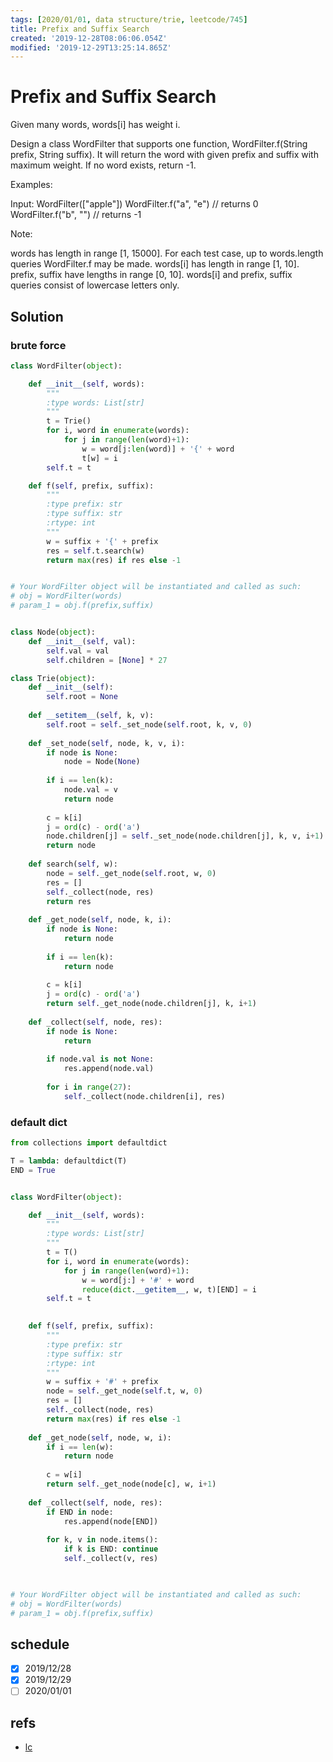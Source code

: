 ```yaml
---
tags: [2020/01/01, data structure/trie, leetcode/745]
title: Prefix and Suffix Search
created: '2019-12-28T08:06:06.054Z'
modified: '2019-12-29T13:25:14.865Z'
---
```


# Prefix and Suffix Search

Given many words, words[i] has weight i.

Design a class WordFilter that supports one function, WordFilter.f(String prefix, String suffix). It will return the word with given prefix and suffix with maximum weight. If no word exists, return -1.

Examples:

Input:
WordFilter(["apple"])
WordFilter.f("a", "e") // returns 0
WordFilter.f("b", "") // returns -1
 

Note:

words has length in range [1, 15000].
For each test case, up to words.length queries WordFilter.f may be made.
words[i] has length in range [1, 10].
prefix, suffix have lengths in range [0, 10].
words[i] and prefix, suffix queries consist of lowercase letters only.

## Solution

### brute force

```python
class WordFilter(object):

    def __init__(self, words):
        """
        :type words: List[str]
        """
        t = Trie()
        for i, word in enumerate(words):
            for j in range(len(word)+1):
                w = word[j:len(word)] + '{' + word
                t[w] = i
        self.t = t

    def f(self, prefix, suffix):
        """
        :type prefix: str
        :type suffix: str
        :rtype: int
        """
        w = suffix + '{' + prefix
        res = self.t.search(w)
        return max(res) if res else -1


# Your WordFilter object will be instantiated and called as such:
# obj = WordFilter(words)
# param_1 = obj.f(prefix,suffix)


class Node(object):
    def __init__(self, val):
        self.val = val
        self.children = [None] * 27

class Trie(object):
    def __init__(self):
        self.root = None
        
    def __setitem__(self, k, v):
        self.root = self._set_node(self.root, k, v, 0)
    
    def _set_node(self, node, k, v, i):
        if node is None:
            node = Node(None)
        
        if i == len(k):
            node.val = v
            return node
        
        c = k[i]
        j = ord(c) - ord('a')
        node.children[j] = self._set_node(node.children[j], k, v, i+1)
        return node
    
    def search(self, w):
        node = self._get_node(self.root, w, 0)
        res = []
        self._collect(node, res)
        return res
    
    def _get_node(self, node, k, i):
        if node is None:
            return node
        
        if i == len(k):
            return node
        
        c = k[i]
        j = ord(c) - ord('a')
        return self._get_node(node.children[j], k, i+1)
    
    def _collect(self, node, res):
        if node is None:
            return
        
        if node.val is not None:
            res.append(node.val)
        
        for i in range(27):
            self._collect(node.children[i], res)
```

### default dict

```python
from collections import defaultdict

T = lambda: defaultdict(T)
END = True


class WordFilter(object):

    def __init__(self, words):
        """
        :type words: List[str]
        """
        t = T()
        for i, word in enumerate(words):
            for j in range(len(word)+1):
                w = word[j:] + '#' + word
                reduce(dict.__getitem__, w, t)[END] = i
        self.t = t
            

    def f(self, prefix, suffix):
        """
        :type prefix: str
        :type suffix: str
        :rtype: int
        """
        w = suffix + '#' + prefix
        node = self._get_node(self.t, w, 0)
        res = []
        self._collect(node, res)
        return max(res) if res else -1
    
    def _get_node(self, node, w, i):
        if i == len(w):
            return node
        
        c = w[i]
        return self._get_node(node[c], w, i+1)
    
    def _collect(self, node, res):
        if END in node:
            res.append(node[END])
        
        for k, v in node.items():
            if k is END: continue
            self._collect(v, res)
        


# Your WordFilter object will be instantiated and called as such:
# obj = WordFilter(words)
# param_1 = obj.f(prefix,suffix)
```

## schedule

* [x] 2019/12/28
* [x] 2019/12/29
* [ ] 2020/01/01

## refs

* [lc](https://leetcode.com/problems/prefix-and-suffix-search/)
